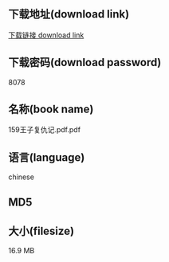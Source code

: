 ## 下载地址(download link)
[下载链接 download link](https://tutu365.netlify.app/?s=159%E7%8E%8B%E5%AD%90%E5%A4%8D%E4%BB%87%E8%AE%B0.pdf)

## 下载密码(download password)
8078

## 名称(book name)
159王子复仇记.pdf.pdf

## 语言(language)
chinese

## MD5


## 大小(filesize)
16.9 MB
